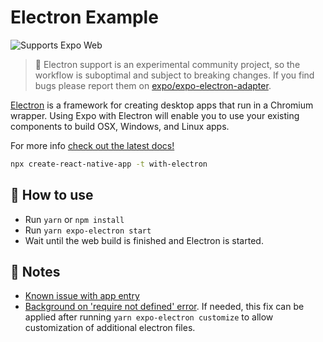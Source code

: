 # Electron Example

<p>
  <!-- Web -->
  <img alt="Supports Expo Web" longdesc="Supports Expo Web" src="https://img.shields.io/badge/web-4630EB.svg?style=flat-square&logo=GOOGLE-CHROME&labelColor=4285F4&logoColor=fff" />
</p>

> 🚨 Electron support is an experimental community project, so the workflow is suboptimal and subject to breaking changes. If you find bugs please report them on [expo/expo-electron-adapter](https://github.com/expo/expo-electron-adapter/issues).

[Electron][electron] is a framework for creating desktop apps that run in a Chromium wrapper. Using Expo with Electron will enable you to use your existing components to build OSX, Windows, and Linux apps.

For more info [check out the latest docs!](https://github.com/expo/expo/blob/master/docs/pages/guides/using-electron.md)

```sh
npx create-react-native-app -t with-electron
```

## 🚀 How to use

- Run `yarn` or `npm install`
- Run `yarn expo-electron start`
- Wait until the web build is finished and Electron is started.

## 📝 Notes

- [Known issue with app entry](https://github.com/expo/expo-cli/issues/1385)
- [Background on 'require not defined' error](https://github.com/electron/electron-quick-start/issues/463#issuecomment-869219170). If needed, this fix can be applied after running `yarn expo-electron customize` to allow customization of additional electron files.

[electron]: https://www.electronjs.org/
